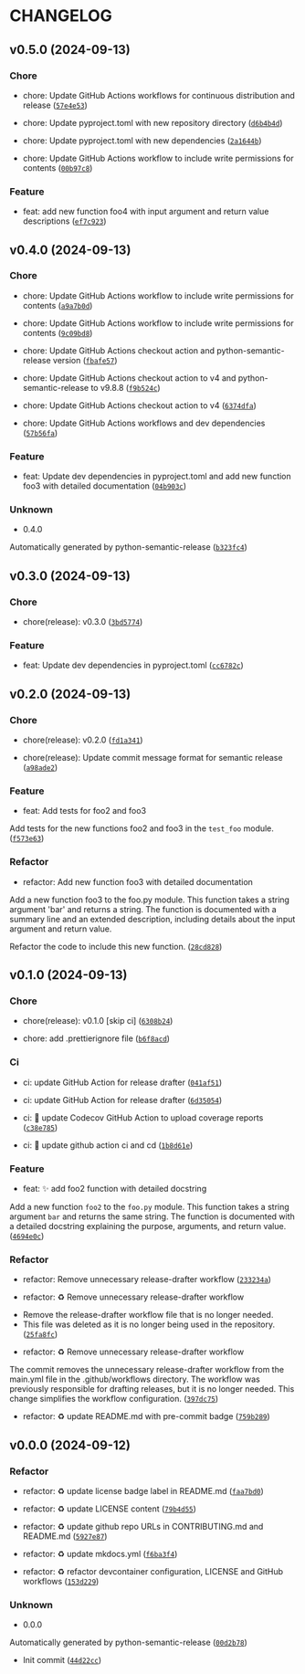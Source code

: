 # CHANGELOG

## v0.5.0 (2024-09-13)

### Chore

* chore: Update GitHub Actions workflows for continuous distribution and release ([`57e4e53`](https://github.com/mirsazzathossain/test-sah/commit/57e4e535e06c6f9ee505f76a9d449bc295f79e46))

* chore: Update pyproject.toml with new repository directory ([`d6b4b4d`](https://github.com/mirsazzathossain/test-sah/commit/d6b4b4d2d07b6653f473d9ed183ff099d8ba1129))

* chore: Update pyproject.toml with new dependencies ([`2a1644b`](https://github.com/mirsazzathossain/test-sah/commit/2a1644b83cfd509aae3eae6f90fe566d178f97e5))

* chore: Update GitHub Actions workflow to include write permissions for contents ([`00b97c8`](https://github.com/mirsazzathossain/test-sah/commit/00b97c8fcd65b690799ec3fbc371cbac53ff27d0))

### Feature

* feat: add new function foo4 with input argument and return value descriptions ([`ef7c923`](https://github.com/mirsazzathossain/test-sah/commit/ef7c9237b7aefaf81237cb0f85b2cb032542c250))

## v0.4.0 (2024-09-13)

### Chore

* chore: Update GitHub Actions workflow to include write permissions for contents ([`a9a7b0d`](https://github.com/mirsazzathossain/test-sah/commit/a9a7b0d6cf10bab4c4ddc3204a284d175db97900))

* chore: Update GitHub Actions workflow to include write permissions for contents ([`9c09bd8`](https://github.com/mirsazzathossain/test-sah/commit/9c09bd8379f3ae119c1749f41ddb891569a8f228))

* chore: Update GitHub Actions checkout action and python-semantic-release version ([`fbafe57`](https://github.com/mirsazzathossain/test-sah/commit/fbafe57ee8169c5d331d900749e6cb217fc17b77))

* chore: Update GitHub Actions checkout action to v4 and python-semantic-release to v9.8.8 ([`f9b524c`](https://github.com/mirsazzathossain/test-sah/commit/f9b524c79540188b1ae7b624b9a9f0ba86405e38))

* chore: Update GitHub Actions checkout action to v4 ([`6374dfa`](https://github.com/mirsazzathossain/test-sah/commit/6374dfa70175c9f6cb50f93ddfa3033afe4c3bcf))

* chore: Update GitHub Actions workflows and dev dependencies ([`57b56fa`](https://github.com/mirsazzathossain/test-sah/commit/57b56fa48a6e78a3123f6c97c1cb0dffdfabb7c6))

### Feature

* feat: Update dev dependencies in pyproject.toml and add new function foo3 with detailed documentation ([`04b903c`](https://github.com/mirsazzathossain/test-sah/commit/04b903c117d09d36eaa315bca52300c3889a6bb8))

### Unknown

* 0.4.0

Automatically generated by python-semantic-release ([`b323fc4`](https://github.com/mirsazzathossain/test-sah/commit/b323fc4a1bedf44064022c6b0f632ecb76c83ffc))

## v0.3.0 (2024-09-13)

### Chore

* chore(release): v0.3.0 ([`3bd5774`](https://github.com/mirsazzathossain/test-sah/commit/3bd57742e5bee473b53ccd64f2b384c7d567c1e5))

### Feature

* feat: Update dev dependencies in pyproject.toml ([`cc6782c`](https://github.com/mirsazzathossain/test-sah/commit/cc6782ce1f489181387d9d4910058b0ae381dea5))

## v0.2.0 (2024-09-13)

### Chore

* chore(release): v0.2.0 ([`fd1a341`](https://github.com/mirsazzathossain/test-sah/commit/fd1a3416922f0c8b196a2236fdda795898a9c9aa))

* chore(release): Update commit message format for semantic release ([`a98ade2`](https://github.com/mirsazzathossain/test-sah/commit/a98ade2e9d3e47bfb1dcb8f1990371d54be7636d))

### Feature

* feat: Add tests for foo2 and foo3

Add tests for the new functions foo2 and foo3 in the `test_foo` module. ([`f573e63`](https://github.com/mirsazzathossain/test-sah/commit/f573e63b71b5bedc2b9e0cd5e8b6ab99eda060ed))

### Refactor

* refactor: Add new function foo3 with detailed documentation

Add a new function foo3 to the foo.py module. This function takes a string argument &#39;bar&#39; and returns a string. The function is documented with a summary line and an extended description, including details about the input argument and return value.

Refactor the code to include this new function. ([`28cd828`](https://github.com/mirsazzathossain/test-sah/commit/28cd82844faa31d8beca552535e40e30cb1091a9))

## v0.1.0 (2024-09-13)

### Chore

* chore(release): v0.1.0 [skip ci] ([`6308b24`](https://github.com/mirsazzathossain/test-sah/commit/6308b243c16be114bfb02ee2bc41bd7f9896fac7))

* chore: add .prettierignore file ([`b6f8acd`](https://github.com/mirsazzathossain/test-sah/commit/b6f8acd97bd5dd094003c729d76ec4c54b3046c7))

### Ci

* ci: update GitHub Action for release drafter ([`041af51`](https://github.com/mirsazzathossain/test-sah/commit/041af518006eb29ecc88571eb5af82741de7de6e))

* ci: update GitHub Action for release drafter ([`6d35054`](https://github.com/mirsazzathossain/test-sah/commit/6d3505446806f2d8de500abd2eee6b9a847a1c4a))

* ci: :construction_worker: update Codecov GitHub Action to upload coverage reports ([`c38e785`](https://github.com/mirsazzathossain/test-sah/commit/c38e785381d755157b501fdd5d0a117133347cac))

* ci: :construction_worker: update github action ci and cd ([`1b8d61e`](https://github.com/mirsazzathossain/test-sah/commit/1b8d61ea6f9c528914c68da5cd51298e3aa5438e))

### Feature

* feat: :sparkles: add foo2 function with detailed docstring

Add a new function `foo2` to the `foo.py` module. This function takes a string argument `bar` and returns the same string. The function is documented with a detailed docstring explaining the purpose, arguments, and return value. ([`4694e0c`](https://github.com/mirsazzathossain/test-sah/commit/4694e0c49bdaac772e2d85125d22a8ee1e88a4c9))

### Refactor

* refactor: Remove unnecessary release-drafter workflow ([`233234a`](https://github.com/mirsazzathossain/test-sah/commit/233234a9b83e2eb604de1d5afa738353843e1e37))

* refactor: :recycle: Remove unnecessary release-drafter workflow

- Remove the release-drafter workflow file that is no longer needed.
- This file was deleted as it is no longer being used in the repository. ([`25fa8fc`](https://github.com/mirsazzathossain/test-sah/commit/25fa8fc4355bda1336e7f26caf3607ca8069a82e))

* refactor: :recycle: Remove unnecessary release-drafter workflow

The commit removes the unnecessary release-drafter workflow from the main.yml file in the .github/workflows directory. The workflow was previously responsible for drafting releases, but it is no longer needed. This change simplifies the workflow configuration. ([`397dc75`](https://github.com/mirsazzathossain/test-sah/commit/397dc75136d6158e76b7cc0600d06362bf0f0501))

* refactor: :recycle: update README.md with pre-commit badge ([`759b289`](https://github.com/mirsazzathossain/test-sah/commit/759b289edfcf37df3ed070c4fb160227a4f031d8))

## v0.0.0 (2024-09-12)

### Refactor

* refactor: :recycle: update license badge label in README.md ([`faa7bd0`](https://github.com/mirsazzathossain/test-sah/commit/faa7bd0c503bcbcc11ed56928a4b0054ee87d647))

* refactor: :recycle: update LICENSE content ([`79b4d55`](https://github.com/mirsazzathossain/test-sah/commit/79b4d554eea8d1b63aec7337e65fece0f1b5913e))

* refactor: :recycle: update github repo URLs in CONTRIBUTING.md and README.md ([`5927e87`](https://github.com/mirsazzathossain/test-sah/commit/5927e87cce6d02c1634e060ecaeefbd52b7ffb33))

* refactor: :recycle: update mkdocs.yml ([`f6ba3f4`](https://github.com/mirsazzathossain/test-sah/commit/f6ba3f4f1adb44e08c7afed5d2ded17f973e329e))

* refactor: :recycle: refactor devcontainer configuration, LICENSE and GitHub workflows ([`153d229`](https://github.com/mirsazzathossain/test-sah/commit/153d22950ac360b6fee069726a34f2c199af56aa))

### Unknown

* 0.0.0

Automatically generated by python-semantic-release ([`00d2b78`](https://github.com/mirsazzathossain/test-sah/commit/00d2b787bd545fb3c4a6fa2e889f0da8b56b9ca3))

* Init commit ([`44d22cc`](https://github.com/mirsazzathossain/test-sah/commit/44d22ccc78dc2f2a88593d33c9ec68128db17389))
